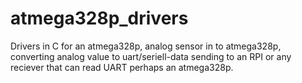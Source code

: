 # atmega328p_drivers
Drivers in C for an atmega328p, analog sensor in to atmega328p, converting analog value to uart/seriell-data sending to an RPI or any reciever that can read UART perhaps an atmega328p.  
